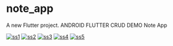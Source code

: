 # note_app

A new Flutter project.
ANDROID FLUTTER CRUD DEMO
Note App

[![ss1](https://raw.githubusercontent.com/ahmadsyahrullft9/note-sqlite-crud/master/ss/Screenshot_1609391418.png "ss1")](https://raw.githubusercontent.com/ahmadsyahrullft9/note-sqlite-crud/master/ss/Screenshot_1609391418.png "ss1") [![ss2](https://raw.githubusercontent.com/ahmadsyahrullft9/note-sqlite-crud/master/ss/Screenshot_1609391428.png "ss2")](https://raw.githubusercontent.com/ahmadsyahrullft9/note-sqlite-crud/master/ss/Screenshot_1609391428.png "ss2") [![ss3](https://raw.githubusercontent.com/ahmadsyahrullft9/note-sqlite-crud/master/ss/Screenshot_1609391434.png "ss3")](https://raw.githubusercontent.com/ahmadsyahrullft9/note-sqlite-crud/master/ss/Screenshot_1609391434.png "ss3") [![ss4](https://raw.githubusercontent.com/ahmadsyahrullft9/note-sqlite-crud/master/ss/Screenshot_1609391450.png "ss3")](https://raw.githubusercontent.com/ahmadsyahrullft9/note-sqlite-crud/master/ss/Screenshot_1609391450.png "ss3") [![ss5](https://raw.githubusercontent.com/ahmadsyahrullft9/note-sqlite-crud/master/ss/Screenshot_1609391442.png "ss3")](https://raw.githubusercontent.com/ahmadsyahrullft9/note-sqlite-crud/master/ss/Screenshot_1609391442.png "ss3")
